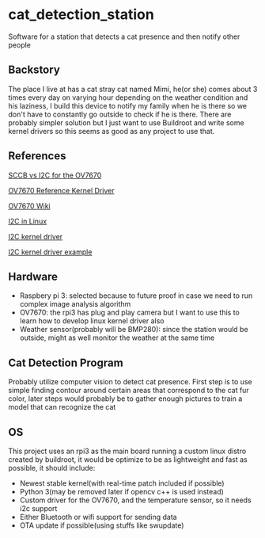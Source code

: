 # cat_detection_station

Software for a station that detects a cat presence and then notify other people

## Backstory

The place I live at has a cat stray cat named Mimi, he(or she) comes about 3 times every day on varying hour depending on the weather condition and his laziness, I build this device to notify my family when he is there so we don't have to constantly go outside to check if he is there. There are probably simpler solution but I just want to use Buildroot and write some kernel drivers so this seems as good as any project to use that.

## References

[SCCB vs I2C for the OV7670](http://e2e.ti.com/support/processors/f/791/t/6092?SCCB-vs-I2C)

[OV7670 Reference Kernel Driver](https://elixir.bootlin.com/linux/v4.1/source/drivers/media/i2c/ov7670.c)

[OV7670 Wiki](https://wiki.epfl.ch/prsoc/ov7670)

[I2C in Linux](https://elinux.org/Interfacing_with_I2C_Devices)

[I2C kernel driver](https://bootlin.com/pub/conferences/2018/elc/opdenacker-kernel-programming-device-model-i2c/kernel-programming-device-model-i2c.pdf)

[I2C kernel driver example](https://www.kernel.org/doc/Documentation/i2c/writing-clients)

## Hardware

- Raspbery pi 3: selected because to future proof in case we need to run complex image analysis algorithm
- OV7670: the rpi3 has plug and play camera but I want to use this to learn how to develop linux kernel driver also
- Weather sensor(probably will be BMP280): since the station would be outside, might as well monitor the weather at the same time

## Cat Detection Program

Probably utilize computer vision to detect cat presence. First step is to use simple finding contour around certain areas that correspond to the cat fur color, later steps would probably be to gather enough pictures to train a model that can recognize the cat

## OS

This project uses an rpi3 as the main board running a custom linux distro created by buildroot, it would be optimize to be as lightweight and fast as possible, it should include:

- Newest stable kernel(with real-time patch included if possible)
- Python 3(may be removed later if opencv c++ is used instead)
- Custom driver for the OV7670, and the temperature sensor, so it needs i2c support
- Either Bluetooth or wifi support for sending data
- OTA update if possible(using stuffs like swupdate)